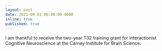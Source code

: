 ```yaml
---
layout: post
date: 2021-09-01 00:00:00-0000
inline: true
published: true
---
```


I am thankful to receive the two-year T32 training grant for Interactionist Cognitive Neuroscience at the Carney Institute for Brain Science.